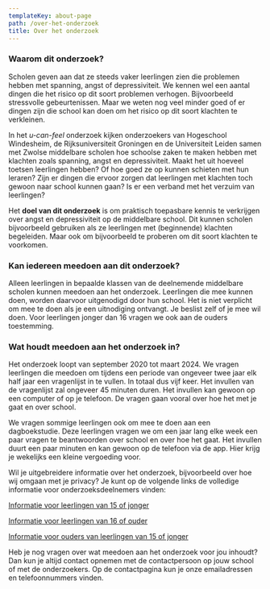 ```yaml
---
templateKey: about-page
path: /over-het-onderzoek
title: Over het onderzoek
---
```

### Waarom dit onderzoek?

Scholen geven aan dat ze steeds vaker leerlingen zien die problemen hebben met spanning, angst of depressiviteit. We kennen wel een aantal dingen die het risico op dit soort problemen verhogen. Bijvoorbeeld stressvolle gebeurtenissen. Maar we weten nog veel minder goed of er dingen zijn die school kan doen om het risico op dit soort klachten te verkleinen. 

In het *u-can-feel* onderzoek kijken onderzoekers van Hogeschool Windesheim, de Rijksuniversiteit Groningen en de Universiteit Leiden samen met Zwolse middelbare scholen hoe schoolse zaken te maken hebben met klachten zoals spanning, angst en depressiviteit. Maakt het uit hoeveel toetsen leerlingen hebben? Of hoe goed ze op kunnen schieten met hun leraren? Zijn er dingen die ervoor zorgen dat leerlingen met klachten toch gewoon naar school kunnen gaan? Is er een verband met het verzuim van leerlingen?

Het **doel van dit onderzoek** is om praktisch toepasbare kennis te verkrijgen over angst en depressiviteit op de middelbare school. Dit kunnen scholen bijvoorbeeld gebruiken als ze leerlingen met (beginnende) klachten begeleiden. Maar ook om bijvoorbeeld te proberen om dit soort klachten te voorkomen.

### Kan iedereen meedoen aan dit onderzoek?

Alleen leerlingen in bepaalde klassen van de deelnemende middelbare scholen kunnen meedoen aan het onderzoek. Leerlingen die mee kunnen doen, worden daarvoor uitgenodigd door hun school. Het is niet verplicht om mee te doen als je een uitnodiging ontvangt. Je beslist zelf of je mee wil doen. Voor leerlingen jonger dan 16 vragen we ook aan de ouders toestemming. 

### Wat houdt meedoen aan het onderzoek in?

Het onderzoek loopt van september 2020 tot maart 2024. We vragen leerlingen die meedoen om tijdens een periode van ongeveer twee jaar elk half jaar een vragenlijst in te vullen. In totaal dus vijf keer. Het invullen van de vragenlijst zal ongeveer 45 minuten duren. Het invullen kan gewoon op een computer of op je telefoon. De vragen gaan vooral over hoe het met je gaat en over school.

We vragen sommige leerlingen ook om mee te doen aan een dagboekstudie. Deze leerlingen vragen we om een jaar lang elke week een paar vragen te beantwoorden over school en over hoe het gaat. Het invullen duurt een paar minuten en kan gewoon op de telefoon via de app. Hier krijg je wekelijks een kleine vergoeding voor. 

Wil je uitgebreidere informatie over het onderzoek, bijvoorbeeld over hoe wij omgaan met je privacy? Je kunt op de volgende links de volledige informatie voor onderzoeksdeelnemers vinden:

[Informatie voor leerlingen van 15 of jonger](https://u-can-feel.nl/img/informatieformulier_kind16min.pdf)

[Informatie voor leerlingen van 16 of ouder](https://u-can-feel.nl/img/informatieformulier_kind16plus.pdf)

[Informatie voor ouders van leerlingen van 15 of jonger](https://u-can-feel.nl/img/informatieformulier_ouders16min.pdf)

[](https://u-can-feel.nl/img/informatieformulier_ouders16min.pdf)Heb je nog vragen over wat meedoen aan het onderzoek voor jou inhoudt? Dan kun je altijd contact opnemen met de contactpersoon op jouw school of met de onderzoekers.  Op de contactpagina kun je onze emailadressen en telefoonnummers vinden.